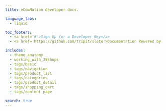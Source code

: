```yaml
---
title: eComNation developer docs.

language_tabs:
  - liquid

toc_footers:
  - <a href='#'>Sign Up for a Developer Key</a>
  - <a href='https://github.com/tripit/slate'>Documentation Powered by Slate</a>

includes:
  - theme_anatomy
  - working_with_39shops
  - tags/basic
  - tags/navigation
  - tags/product_list
  - tags/categories
  - tags/product_detail
  - tags/shopping_cart
  - tags/content_page

search: true
---
```


